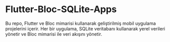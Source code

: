 # Flutter-Bloc-SQLite-Apps
 Bu repo, Flutter ve Bloc mimarisi kullanarak geliştirilmiş mobil uygulama projelerini içerir. Her bir uygulama, SQLite veritabanı kullanarak yerel verileri yönetir ve Bloc mimarisi ile veri akışını yönetir.

